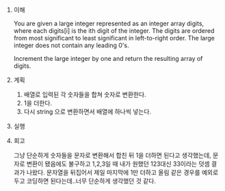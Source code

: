 # <Plus One>

1. 이해

   You are given a large integer represented as an integer array digits, where each digits[i] is the ith digit of the integer. The digits are ordered from most significant to least significant in left-to-right order. The large integer does not contain any leading 0's.

   Increment the large integer by one and return the resulting array of digits.

2. 계획

   1. 배열로 입력된 각 숫자들을 합쳐 숫자로 변환한다.
   2. 1을 더한다.
   3. 다시 string 으로 변환하면서 배열에 하나씩 넣는다.

3. 실행

4. 회고

   그냥 단순하게 숫자들을 문자로 변환해서 합친 뒤 1을 더하면 된다고 생각했는데, 문자로 변환이 됐음에도 불구하고 1,2,3일 때 내가 원했던 123대신 33이라는 덧셈 결과가 나왔다. 문자열을 뒤집어서 제일 마지막에 1만 더하고 올림 같은 경우를 예외로 두고 코딩하면 된다는데..너무 단순하게 생각했던 것 같다.
